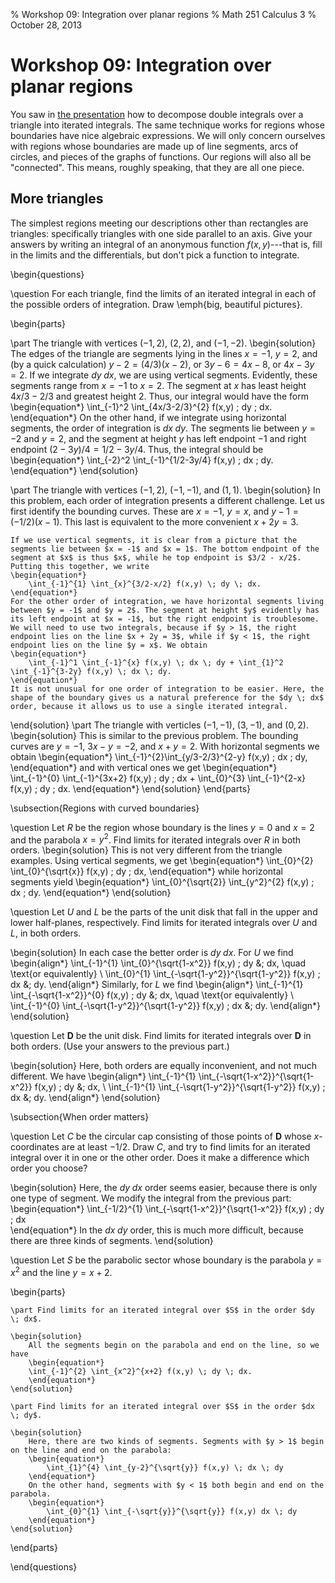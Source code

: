 % Workshop 09: Integration over planar regions
% Math 251 Calculus 3
% October 28, 2013

# Workshop 09: Integration over planar regions

You saw in [the presentation][d13] how to decompose double integrals over a triangle into iterated integrals. The same technique works for regions whose boundaries have nice algebraic expressions. We will only concern ourselves with regions whose boundaries are made up of line segments, arcs of circles, and pieces of the graphs of functions. Our regions will also all be "connected". This means, roughly speaking, that they are all one piece.

## More triangles

The simplest regions meeting our descriptions other than rectangles are triangles: specifically triangles with one side parallel to an axis. Give your answers by writing an integral of an anonymous function $f(x,y)$---that is, fill in the limits and the differentials, but don't pick a function to integrate.

\begin{questions}

\question For each triangle, find the limits of an iterated integral in each of the possible orders of integration. Draw \emph{big, beautiful pictures}.

\begin{parts}

\part The triangle with vertices $(-1,2)$, $(2, 2)$, and $(-1, -2)$.
\begin{solution}
    The edges of the triangle are segments lying in the lines $x = -1$, $y = 2$, and (by a quick calculation) $y - 2 = (4/3)(x - 2)$, or $3y - 6 = 4x - 8$, or $4x - 3y = 2$. If we integrate $dy \; dx$, we are using vertical segments. Evidently, these segments range from $x = -1$ to $x = 2$. The segment at $x$ has least height $4x/3 - 2/3$ and greatest height $2$. Thus, our integral would have the form
    \begin{equation*}
        \int_{-1}^2 \int_{4x/3-2/3}^{2} f(x,y) \; dy \; dx.
    \end{equation*}
    On the other hand, if we integrate using horizontal segments, the order of integration is $dx \; dy$. The segments lie between $y = -2$ and $y = 2$, and the segment at height $y$ has left endpoint $-1$ and right endpoint $(2-3y)/4 = 1/2 - 3y/4$. Thus, the integral should be
    \begin{equation*}
        \int_{-2}^2 \int_{-1}^{1/2-3y/4} f(x,y) \; dx \; dy.
    \end{equation*}
\end{solution}

\part The triangle with vertices $(-1, 2)$, $(-1, -1)$, and $(1,1)$.
\begin{solution}
    In this problem, each order of integration presents a different challenge. Let us first identify the bounding curves. These are $x = -1$, $y = x$, and $y - 1 = (-1/2)(x-1)$. This last is equivalent to the more convenient $x + 2y = 3$.

    If we use vertical segments, it is clear from a picture that the segments lie between $x = -1$ and $x = 1$. The bottom endpoint of the segment at $x$ is thus $x$, while he top endpoint is $3/2 - x/2$. Putting this together, we write
    \begin{equation*}
        \int_{-1}^{1} \int_{x}^{3/2-x/2} f(x,y) \; dy \; dx.
    \end{equation*}
    For the other order of integration, we have horizontal segments living between $y = -1$ and $y = 2$. The segment at height $y$ evidently has its left endpoint at $x = -1$, but the right endpoint is troublesome. We will need to use two integrals, because if $y > 1$, the right endpoint lies on the line $x + 2y = 3$, while if $y < 1$, the right endpoint lies on the line $y = x$. We obtain
    \begin{equation*}
        \int_{-1}^1 \int_{-1}^{x} f(x,y) \; dx \; dy + \int_{1}^2 \int_{-1}^{3-2y} f(x,y) \; dx \; dy. 
    \end{equation*}
    It is not unusual for one order of integration to be easier. Here, the shape of the boundary gives us a natural preference for the $dy \; dx$ order, because it allows us to use a single iterated integral.
\end{solution}
\part The triangle with verticles $(-1, -1)$, $(3, -1)$, and $(0,2)$. 
\begin{solution}
    This is similar to the previous problem. The bounding curves are $y = -1$, $3x - y = -2$, and $x+y = 2$. With horizontal segments we obtain
    \begin{equation*}
        \int_{-1}^{2}\int_{y/3-2/3}^{2-y} f(x,y) \; dx \; dy,
    \end{equation*}
    and with vertical ones we get
    \begin{equation*}
        \int_{-1}^{0} \int_{-1}^{3x+2} f(x,y) \; dy \; dx + \int_{0}^{3} \int_{-1}^{2-x} f(x,y) \; dy \; dx.
    \end{equation*}
\end{solution}
\end{parts}

\subsection{Regions with curved boundaries}

\question Let $R$ be the region whose boundary is the lines $y = 0$ and $x = 2$ and the parabola $x = y^2$. Find limits for iterated integrals over $R$ in both orders.
\begin{solution}
    This is not very different from the triangle examples. Using vertical segments, we get
    \begin{equation*}
        \int_{0}^{2} \int_{0}^{\sqrt{x}} f(x,y) \; dy \; dx,
    \end{equation*}
    while horizontal segments yield
    \begin{equation*}
        \int_{0}^{\sqrt{2}} \int_{y^2}^{2} f(x,y) \; dx \; dy.
    \end{equation*}
\end{solution}

\question Let $U$ and $L$ be the parts of the unit disk that fall in the upper and lower half-planes, respectively. Find limits for iterated integrals over $U$ and $L$, in both orders.

\begin{solution}
    In each case the better order is $dy \; dx$. For $U$ we find
    \begin{align*}
        \int_{-1}^{1} \int_{0}^{\sqrt{1-x^2}} f(x,y) \; dy &\; dx, \quad \text{or equivalently} \\
        \int_{0}^{1} \int_{-\sqrt{1-y^2}}^{\sqrt{1-y^2}} f(x,y) \; dx &\; dy.
    \end{align*}
    Similarly, for $L$ we find 
    \begin{align*}
        \int_{-1}^{1} \int_{-\sqrt{1-x^2}}^{0} f(x,y) \; dy &\; dx, \quad \text{or equivalently} \\
        \int_{-1}^{0} \int_{-\sqrt{1-y^2}}^{\sqrt{1-y^2}} f(x,y) \; dx &\; dy.
    \end{align*}
\end{solution}

\question Let $\mathbf{D}$ be the unit disk. Find limits for iterated integrals over $\mathbf{D}$ in both orders. (Use your answers to the previous part.)

\begin{solution}
    Here, both orders are equally inconvenient, and not much different. We have
    \begin{align*}
        \int_{-1}^{1} \int_{-\sqrt{1-x^2}}^{\sqrt{1-x^2}} f(x,y) \; dy &\; dx, \\
        \int_{-1}^{1} \int_{-\sqrt{1-y^2}}^{\sqrt{1-y^2}} f(x,y) \; dx &\; dy.
    \end{align*}
\end{solution}

\subsection{When order matters}

\question Let $C$ be the circular cap consisting of those points of $\mathbf{D}$ whose $x$-coordinates are at least $-1/2$. Draw $C$, and try to find limits for an iterated integral over it in one or the other order. Does it make a difference which order you choose?

\begin{solution}
    Here, the $dy \; dx$ order seems easier, because there is only one type of segment. We modify the integral from the previous part:
    \begin{equation*}
        \int_{-1/2}^{1} \int_{-\sqrt{1-x^2}}^{\sqrt{1-x^2}} f(x,y) \; dy \; dx    
    \end{equation*}
    In the $dx \; dy$ order, this is much more difficult, because there are three kinds of segments.
\end{solution}

\question Let $S$ be the parabolic sector whose boundary is the parabola $y = x^2$ and the line $y = x + 2$. 

\begin{parts}

    \part Find limits for an iterated integral over $S$ in the order $dy \; dx$.

    \begin{solution}
        All the segments begin on the parabola and end on the line, so we have
        \begin{equation*}
        \int_{-1}^{2} \int_{x^2}^{x+2} f(x,y) \; dy \; dx.
        \end{equation*}
    \end{solution}

    \part Find limits for an iterated integral over $S$ in the order $dx \; dy$.

    \begin{solution}
        Here, there are two kinds of segments. Segments with $y > 1$ begin on the line and end on the parabola:
        \begin{equation*}
            \int_{1}^{4} \int_{y-2}^{\sqrt{y}} f(x,y) \; dx \; dy
        \end{equation*}
        On the other hand, segments with $y < 1$ both begin and end on the parabola.
        \begin{equation*}
            \int_{0}^{1} \int_{-\sqrt{y}}^{\sqrt{y}} f(x,y) dx \; dy
        \end{equation*}
    \end{solution}
\end{parts}

\end{questions}

[d13]: ../../decks/13/Deck.pdf
